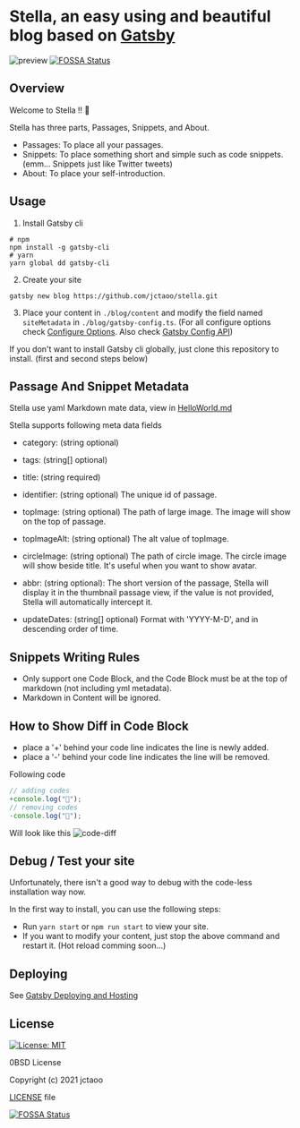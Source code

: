 # Stella, an easy using and beautiful blog based on [Gatsby](https://github.com/gatsbyjs/gatsby)

![preview](./static/preview.png)
[![FOSSA Status](https://app.fossa.com/api/projects/git%2Bgithub.com%2Fjctaoo%2Fstella.svg?type=shield)](https://app.fossa.com/projects/git%2Bgithub.com%2Fjctaoo%2Fstella?ref=badge_shield)

## Overview

Welcome to Stella !! 🎉

Stella has three parts, Passages, Snippets, and About.

- Passages: To place all your passages.
- Snippets: To place something short and simple such as code snippets. (emm... Snippets just like Twitter tweets)
- About: To place your self-introduction.

## Usage

1. Install Gatsby cli

```shell
# npm
npm install -g gatsby-cli
# yarn
yarn global dd gatsby-cli
```

2. Create your site

```shell
gatsby new blog https://github.com/jctaoo/stella.git
```

3. Place your content in `./blog/content` and modify the field named `siteMetadata` in `./blog/gatsby-config.ts`. (For
   all configure options check [Configure Options](./Configure%20Options.md). Also
   check [Gatsby Config API](https://www.gatsbyjs.com/docs/reference/config-files/gatsby-config/))

If you don't want to install Gatsby cli globally, just clone this repository to install. (first and second steps below)

## Passage And Snippet Metadata

Stella use yaml Markdown mate data, view in [HelloWorld.md](./content/posts/HelloWorld.md)

Stella supports following meta data fields

- category: (string optional)

- tags: (string[] optional)

- title: (string required)

- identifier: (string optional) The unique id of passage.

- topImage: (string optional) The path of large image. The image will show on the top of passage.

- topImageAlt: (string optional) The alt value of topImage.

- circleImage: (string optional) The path of circle image. The circle image will show beside title. It's useful when you
  want to show avatar.

- abbr: (string optional): The short version of the passage, Stella will display it in the thumbnail passage view, if
  the value is not provided, Stella will automatically intercept it.

- updateDates: (string[] optional) Format with 'YYYY-M-D', and in descending order of time.

## Snippets Writing Rules

- Only support one Code Block, and the Code Block must be at the top of markdown (not including yml metadata).
- Markdown in Content will be ignored.

## How to Show Diff in Code Block

- place a '+' behind your code line indicates the line is newly added.
- place a '-' behind your code line indicates the line will be removed.

Following code

```typescript
// adding codes
+console.log("🍔");
// removing codes
-console.log("💩");
```

Will look like this
![code-diff](./static/code_diff.png)

## Debug / Test your site

Unfortunately, there isn't a good way to debug with the code-less installation way now.

In the first way to install, you can use the following steps:

- Run `yarn start` or `npm run start` to view your site.
- If you want to modify your content, just stop the above command and restart it. (Hot reload comming soon...)

## Deploying

See [Gatsby Deploying and Hosting](https://www.gatsbyjs.com/docs/deploying-and-hosting/)

## License

[![License: MIT](https://img.shields.io/badge/License-0BSD-yellow.svg)](https://opensource.org/licenses/0BSD)

0BSD License

Copyright (c) 2021 jctaoo

[LICENSE](https://github.com/jctaoo/stella/blob/master/LICENSE) file


[![FOSSA Status](https://app.fossa.com/api/projects/git%2Bgithub.com%2Fjctaoo%2Fstella.svg?type=large)](https://app.fossa.com/projects/git%2Bgithub.com%2Fjctaoo%2Fstella?ref=badge_large)